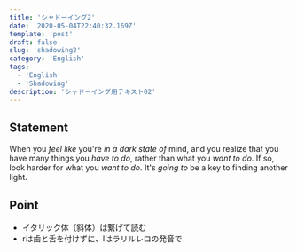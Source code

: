 ```yaml
---
title: 'シャドーイング2'
date: '2020-05-04T22:40:32.169Z'
template: 'post'
draft: false
slug: 'shadowing2'
category: 'English'
tags:
  - 'English'
  - 'Shadowing'
description: 'シャドーイング用テキスト02'
---
```


## Statement

When you *feel like* you're *in a dark* *state of* mind, and you realize that you have many things you *have to do*, rather than what you *want to do*. If so, look harder for what you *want to do*. It's *going to* be a key to finding another light.

## Point
* イタリック体（斜体）は繋げて読む
* rは歯と舌を付けずに、lはラリルレロの発音で